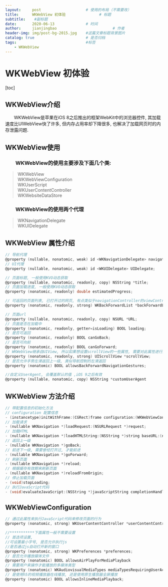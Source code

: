 ```yaml
---
layout:     post   				    # 使用的布局（不需要改）
title:      WKWebView 初体验				# 标题 
subtitle:    #副标题
date:       2020-06-13 				# 时间
author:     jianjingbao 						# 作者
header-img: img/post-bg-2015.jpg 	#这篇文章标题背景图片
catalog: true 						# 是否归档
tags:								#标签
    - WKWebView
---
```


# WKWebView 初体验

[toc]

## WKWebView介绍
&emsp;&emsp;WKWebView是苹果在iOS 8之后推出的框架WebKit中的浏览器控件, 其加载速度比UIWebView快了许多, 但内存占用率却下降很多, 也解决了加载网页时的内存泄露问题. 

## WKWebView使用
### &emsp;&emsp;WKWebView的使用主要涉及下面几个类:
> WKWebView <br>
WKWebViewConfiguration <br>
WKUserScript <br>
WKUserContentController <br>
WKWebsiteDataStore <br>

### &emsp;&emsp;WKWebView的使用两个代理

>WKNavigationDelegate <br>
WKUIDelegate<br>

## WKWebView 属性介绍
```c
// 导航代理
@property (nullable, nonatomic, weak) id <WKNavigationDelegate> navigationDelegate;
// UI代理
@property (nullable, nonatomic, weak) id <WKUIDelegate> UIDelegate;

// 页面标题, 一般使用KVO动态获取
@property (nullable, nonatomic, readonly, copy) NSString *title;
// 页面加载进度, 一般使用KVO动态获取
@property (nonatomic, readonly) double estimatedProgress;

// 可返回的页面列表, 已打开过的网页, 有点类似于navigationController的viewControllers属性
@property (nonatomic, readonly, strong) WKBackForwardList *backForwardList;

// 页面url
@property (nullable, nonatomic, readonly, copy) NSURL *URL;
// 页面是否在加载中
@property (nonatomic, readonly, getter=isLoading) BOOL loading;
// 是否可返回
@property (nonatomic, readonly) BOOL canGoBack;
// 是否可向前
@property (nonatomic, readonly) BOOL canGoForward;
// WKWebView继承自UIView, 所以如果想设置scrollView的一些属性, 需要对此属性进行配置
@property (nonatomic, readonly, strong) UIScrollView *scrollView;
// 是否允许手势左滑返回上一级, 类似导航控制的左滑返回
@property (nonatomic) BOOL allowsBackForwardNavigationGestures;

//自定义UserAgent, 会覆盖默认的值 ,iOS 9之后有效
@property (nullable, nonatomic, copy) NSString *customUserAgent
```
## WKWebView 方法介绍

```c
// 带配置信息的初始化方法
// configuration 配置信息
- (instancetype)initWithFrame:(CGRect)frame configuration:(WKWebViewConfiguration *)configuration
// 加载请求
- (nullable WKNavigation *)loadRequest:(NSURLRequest *)request;
// 加载HTML
- (nullable WKNavigation *)loadHTMLString:(NSString *)string baseURL:(nullable NSURL *)baseURL;
// 返回上一级
- (nullable WKNavigation *)goBack;
// 前进下一级, 需要曾经打开过, 才能前进
- (nullable WKNavigation *)goForward;
// 刷新页面
- (nullable WKNavigation *)reload;
// 根据缓存有效期来刷新页面
- (nullable WKNavigation *)reloadFromOrigin;
// 停止加载页面
- (void)stopLoading;
// 执行JavaScript代码
- (void)evaluateJavaScript:(NSString *)javaScriptString completionHandler:(void (^ _Nullable)(_Nullable id, NSError * _Nullable error))completionHandler;
```

## WKWebViewConfiguration
```c
// 通过此属性来执行JavaScript代码来修改页面的行为
@property (nonatomic, strong) WKUserContentController *userContentController;

//***********下面属性一般不需要设置
// 首选项设置,  
//可设置最小字号, 是否允许执行js
//是否通过js自动打开新的窗口
@property (nonatomic, strong) WKPreferences *preferences;
// 是否允许播放媒体文件
@property (nonatomic) BOOL allowsAirPlayForMediaPlayback
// 需要用户来操作才能播放的多媒体类型
@property (nonatomic) WKAudiovisualMediaTypes mediaTypesRequiringUserActionForPlayback
// 是使用h5的视频播放器在线播放, 还是使用原生播放器全屏播放
@property (nonatomic) BOOL allowsInlineMediaPlayback;
```



